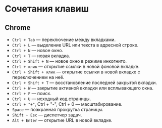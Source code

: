 # Сочетания клавиш

## Chrome
* `Ctrl + Tab` — переключение между вкладками.
* `Ctrl + L` — выделение URL или текста в адресной строке.
* `Ctrl + N` — новое окно.
* `Ctrl + T` — новая вкладка.
* `Ctrl + Shift + N` — новое окно в режиме инкогнито.
* `Ctrl + клик` — открытие ссылки в новой фоновой вкладке.
* `Ctrl + Shift + клик` — открытие ссылки в новой вкладке с переключением на неё.
* `Ctrl + Shift + T` — восстановление последней закрытой вкладки.
* `Ctrl + W` — закрытие активной вкладки или всплывающего окна.
* `Ctrl + F` — поиск.
* `Ctrl + U` — исходный код страницы.
* `Ctrl + "+"`, Ctrl + "-", Ctrl + 0 — масштабирование.
* `Space` — поэкранная прокрутка страницы.
* `Shift + Esc` — диспетчер задач.
* `Alt + Enter` — открытие URL в новой вкладке.
